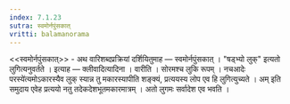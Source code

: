 ```yaml
---
index: 7.1.23
sutra: स्वमोर्नपुंसकात्‌
vritti: balamanorama
---
```


<<स्वमोर्नपुंसकात्>> - अथ वारिशब्दप्रक्रियां दर्शियितुमाह — स्वमोर्नपुंसकात् । "षड्भ्यो लुक्" इत्यतो लुगित्यनुवर्तते । इत्याह — क्लीवादित्यादिना । वारीति । सोरमश्च लुकि रूपम् । नचआदेः परस्ये॑त्यमोऽकारस्यैव लुक् स्यान्न तु मकारस्यापीति शङ्क्यं, प्रत्ययस्य लोप एव हि लुगित्युच्यते । अम् इति समुदाय एवेह प्रत्ययो नतु तदेकदेशभूतमकारमात्रम् । अतो लुगमः सर्वादेश एव भवति । 